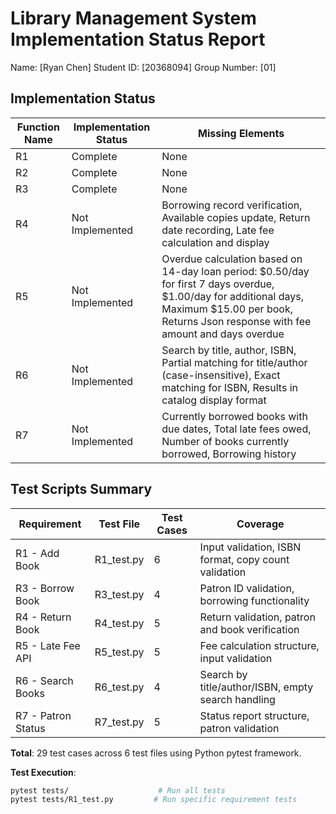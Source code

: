 # Library Management System Implementation Status Report

Name: [Ryan Chen]
Student ID: [20368094]
Group Number: [01]

## Implementation Status

| Function Name | Implementation Status | Missing Elements |
|-------------- |---------------------- |------------------|
| R1            | Complete              | None             |
| R2            | Complete              | None             |
| R3            | Complete              | None             |
| R4            | Not Implemented       | Borrowing record verification, Available copies update, Return date recording, Late fee calculation and display |
| R5            | Not Implemented       | Overdue calculation based on 14-day loan period: $0.50/day for first 7 days overdue, $1.00/day for additional days, Maximum $15.00 per book, Returns Json response with fee amount and days overdue |
| R6            | Not Implemented       | Search by title, author, ISBN, Partial matching for title/author (case-insensitive), Exact matching for ISBN, Results in catalog display format |
| R7            | Not Implemented       | Currently borrowed books with due dates, Total late fees owed, Number of books currently borrowed, Borrowing history |


## Test Scripts Summary

| Requirement | Test File | Test Cases | Coverage |
|-------------|-----------|------------|----------|
| R1 - Add Book | R1_test.py | 6 | Input validation, ISBN format, copy count validation |
| R3 - Borrow Book | R3_test.py | 4 | Patron ID validation, borrowing functionality |
| R4 - Return Book | R4_test.py | 5 | Return validation, patron and book verification |
| R5 - Late Fee API | R5_test.py | 5 | Fee calculation structure, input validation |
| R6 - Search Books | R6_test.py | 4 | Search by title/author/ISBN, empty search handling |
| R7 - Patron Status | R7_test.py | 5 | Status report structure, patron validation |

**Total**: 29 test cases across 6 test files using Python pytest framework.

**Test Execution**:
```bash
pytest tests/                    # Run all tests
pytest tests/R1_test.py         # Run specific requirement tests
```